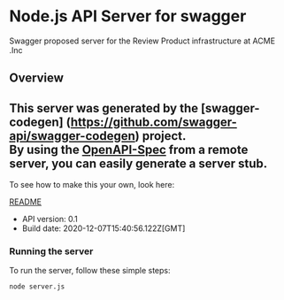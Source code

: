 # Node.js API Server for swagger

Swagger proposed server for the Review Product infrastructure at ACME .Inc

## Overview
This server was generated by the [swagger-codegen]
(https://github.com/swagger-api/swagger-codegen) project.  
By using the [OpenAPI-Spec](https://github.com/OAI/OpenAPI-Specification) from a remote server, you can easily generate a server stub.  
-

To see how to make this your own, look here:

[README](https://github.com/swagger-api/swagger-codegen/blob/master/README.md)

- API version: 0.1
- Build date: 2020-12-07T15:40:56.122Z[GMT]


### Running the server
To run the server, follow these simple steps:

```
node server.js
```